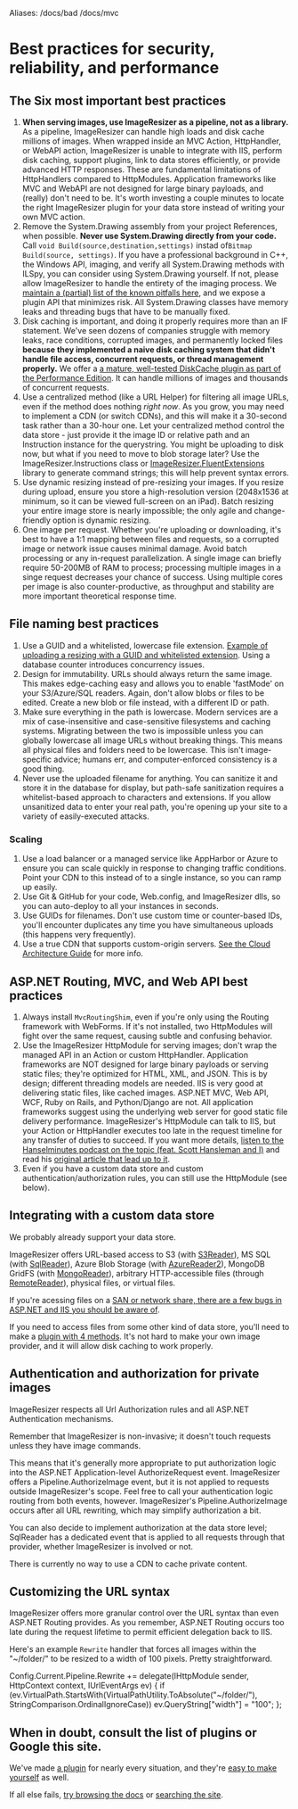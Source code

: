 Aliases: /docs/bad /docs/mvc


# Best practices for security, reliability, and performance



## The Six most important best practices

1. **When serving images, use ImageResizer as a pipeline, not as a library.** As a pipeline, ImageResizer can handle high loads and disk cache millions of images. When wrapped inside an MVC Action, HttpHandler, or WebAPI action, ImageResizer is unable to integrate with IIS, perform disk caching, support plugins, link to data stores efficiently, or provide advanced HTTP responses. These are fundamental limitations of HttpHandlers compared to HttpModules. Application frameworks like MVC and WebAPI are not designed for large binary payloads, and (really) don't need to be. It's worth investing a couple minutes to locate the right ImageResizer plugin for your data store instead of writing your own MVC action.
2. Remove the System.Drawing assembly from your project References, when possible. **Never use System.Drawing directly from your code.** Call `void Build(source,destination,settings)` instad of`Bitmap Build(source, settings)`. If you have a professional background in C++, the Windows API, imaging, and verify all System.Drawing methods with ILSpy, you can consider using System.Drawing yourself. If not, please allow ImageResizer to handle the entirety of the imaging process. We [maintain a (partial) list of the known pitfalls here](http://www.nathanaeljones.com/blog/2009/20-image-resizing-pitfalls), and we expose a plugin API that minimizes risk. All System.Drawing classes have memory leaks and threading bugs that have to be manually fixed.
3. Disk caching is important, and doing it properly requires more than an IF statement. We've seen dozens of companies struggle with memory leaks, race conditions, corrupted images, and permanently locked files **because they implemented a naive disk caching system that didn't handle file access, concurrent requests, or thread management properly.** We offer a [a mature, well-tested DiskCache plugin as part of the Performance Edition](/plugins/editions/performance). It can handle millions of images and thousands of concurrent requests. 
4. Use a centralized method (like a URL Helper) for filtering all image URLs, even if the method does nothing *right now*. As you grow, you may need to implement a CDN (or switch CDNs), and this will make it a 30-second task rather than a 30-hour one. Let your centralized method control the data store - just provide it the image ID or relative path and an Instruction instance for the querystring. You might be uploading to disk now, but what if you need to move to blob storage later? Use the ImageResizer.Instructions class or [ImageResizer.FluentExtensions](https://github.com/benfoster/ImageResizer.FluentExtensions) library to generate command strings; this will help prevent syntax errors.
5. Use dynamic resizing instead of pre-resizing your images. If you resize during upload, ensure you store a high-resolution version (2048x1536 at minimum, so it can be viewed full-screen on an iPad). Batch resizing your entire image store is nearly impossible; the only agile and change-friendly option is dynamic resizing.
6. One image per request. Whether you're uploading or downloading, it's best to have a 1:1 mapping between files and requests, so a corrupted image or network issue causes minimal damage. Avoid batch processing or any in-request parallelization. A single image can briefly require 50-200MB of RAM to process; processing multiple images in a singe request decreases your chance of success. Using multiple cores per image is also counter-productive, as throughput and stability are more important theoretical response time. 



## File naming best practices

1. Use a GUID and a whitelisted, lowercase file extension. [Example of uploading a resizing with a GUID and whitelisted extension](/docs/howto/upload-and-resize). Using a database counter introduces concurrency issues. 
2. Design for immutability. URLs should always return the same image. This makes edge-caching easy and allows you to enable 'fastMode' on your S3/Azure/SQL readers. Again, don't allow blobs or files to be edited. Create a new blob or file instead, with a different ID or path.
3. Make sure everything in the path is lowercase. Modern services are a mix of case-insensitive and case-sensitive filesystems and caching systems. Migrating between the two is impossible unless you can globally lowercase all image URLs without breaking things. This means all physical files and folders need to be lowercase. This isn't image-specific advice; humans err, and computer-enforced consistency is a good thing.
4. Never use the uploaded filename for anything. You can sanitize it and store it in the database for display, but path-safe sanitization requires a whitelist-based approach to characters and extensions. If you allow unsanitized data to enter your real path, you're opening up your site to a variety of easily-executed attacks.


### Scaling 

1. Use a load balancer or a managed service like AppHarbor or Azure to ensure you can scale quickly in response to changing traffic conditions. Point your CDN to this instead of to a single instance, so you can ramp up easily.
2. Use Git & GitHub for your code, Web.config, and ImageResizer dlls, so you can auto-deploy to all your instances in seconds.
3. Use GUIDs for filenames. Don't use custom time or counter-based IDs, you'll encounter duplicates any time you have simultaneous uploads (this happens very frequently).
4. Use a true CDN that supports custom-origin servers. [See the Cloud Architecture Guide](/docs/cloud) for more info.

## ASP.NET Routing, MVC, and Web API best practices

1. Always install `MvcRoutingShim`, even if you're only using the Routing framework with WebForms. If it's not installed, two HttpModules will fight over the same request, causing subtle and confusing behavior.
2. Use the ImageResizer HttpModule for serving images; don't wrap the managed API in an Action or custom HttpHandler. Application frameworks are NOT designed for large binary payloads or serving static files; they're optimized for HTML, XML, and JSON. This is by design; different threading models are needed. IIS is very good at delivering static files, like cached images. ASP.NET MVC, Web API, WCF, Ruby on Rails, and Python/Django are not. All application frameworks suggest using the underlying web server for good static file delivery performance.  ImageResizer's HttpModule can talk to IIS, but your Action or HttpHandler executes too late in the request timeline for any transfer of duties to succeed. If you want more details, [listen to the Hanselminutes podcast on the topic (feat. Scott Hansleman and I)](http://www.hanselminutes.com/313/deep-inside-image-resizing-and-scaling-with-aspnet-and-iis-with-imageresizingnet-author-na) and read his [original article that lead up to it](http://www.hanselman.com/blog/BackToBasicsDynamicImageGenerationASPNETControllersRoutingIHttpHandlersAndRunAllManagedModulesForAllRequests.aspx).
3. Even if you have a custom data store and custom authentication/authorization rules, you can still use the HttpModule (see below).

## Integrating with a custom data store

We probably already support your data store.

ImageResizer offers URL-based access to S3 (with [S3Reader](/plugins/s3reader)), MS SQL (with [SqlReader](/plugins/sqlreader)), Azure Blob Storage (with [AzureReader2](/plugins/azurereader2)), MongoDB GridFS (with [MongoReader](/plugins/mongoreader)), arbitrary HTTP-accessible files (through [RemoteReader](/plugins/remotereader)), physical files, or virtual files. 

If you're acessing files on a [SAN or network share, there are a few bugs in ASP.NET and IIS you should be aware of](http://imageresizing.net/docs/howto/avoid-network-limit).

If you need to access files from some other kind of data store, you'll need to make a [plugin with 4 methods](/docs/plugins/virtualimageprovider). It's not hard to make your own image provider, and it will allow disk caching to work properly.

## Authentication and authorization for private images

ImageResizer respects all Url Authorization rules and all ASP.NET Authentication mechanisms.

Remember that ImageResizer is non-invasive; it doesn't touch requests unless they have image commands.

This means that it's generally more appropriate to put authorization logic into the ASP.NET Application-level AuthorizeRequest event. ImageResizer offers a Pipeline.AuthorizeImage event, but it is not applied to requests outside ImageResizer's scope. Feel free to call your authentication logic routing from both events, however. ImageResizer's Pipeline.AuthorizeImage occurs after all URL rewriting, which may simplify authorization a bit.

You can also decide to implement authorization at the data store level; SqlReader has a dedicated event that is applied to all requests through that provider, whether ImageResizer is involved or not.

There is currently no way to use a CDN to cache private content.


## Customizing the URL syntax

ImageResizer offers more granular control over the URL syntax than even ASP.NET Routing provides. As you remember, ASP.NET Routing occurs too late during the request lifetime to permit efficient delegation back to IIS. 

Here's an example `Rewrite` handler that forces all images within the "~/folder/" to be resized to a width of 100 pixels. Pretty straightforward.

  Config.Current.Pipeline.Rewrite += delegate(IHttpModule sender, HttpContext context, IUrlEventArgs ev) {
      if (ev.VirtualPath.StartsWith(VirtualPathUtility.ToAbsolute("~/folder/"), StringComparison.OrdinalIgnoreCase))
          ev.QueryString["width"] = "100";
  };


## When in doubt, consult the list of plugins or Google this site.

We've made [a plugin](/plugins) for nearly every situation, and they're [easy to make yourself](/docs/extend) as well. 

If all else fails, [try browsing the docs](/docs) or [searching the site](/search).




